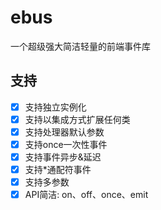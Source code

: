 # ebus
一个超级强大简洁轻量的前端事件库

## 支持
- [x] 支持独立实例化
- [x] 支持以集成方式扩展任何类
- [x] 支持处理器默认参数
- [x] 支持once一次性事件
- [x] 支持事件异步&延迟
- [x] 支持\*通配符事件
- [x] 支持多参数
- [x] API简洁: on、off、once、emit
